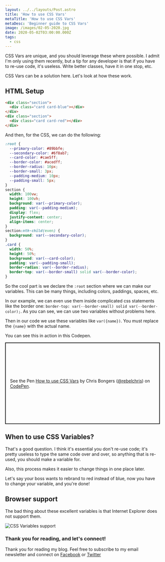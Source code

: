```yaml
---
layout: ../../layouts/Post.astro
title: 'How to use CSS Vars'
metaTitle: 'How to use CSS Vars'
metaDesc: 'Beginner guide to CSS Vars'
image: /images/02-05-2020.jpg
date: 2020-05-02T03:00:00.000Z
tags:
  - css
---
```


CSS Vars are unique, and you should leverage these where possible.
I admit I'm only using them recently, but a tip for any developer is that if you have to re-use code, it's useless. Write better classes, have it in one stop, etc.

CSS Vars can be a solution here. Let's look at how these work.

## HTML Setup

```html
<div class="section">
  <div class="card card-blue"></div>
</div>
<div class="section">
  <div class="card card-red"></div>
</div>
```

And then, for the CSS, we can do the following:

```css
:root {
  --primary-color: #89bbfe;
  --secondary-color: #6f8ab7;
  --card-color: #cae5ff;
  --border-color: #acedff;
  --border-radius: 10px;
  --border-small: 3px;
  --padding-medium: 10px;
  --padding-small: 5px;
}
section {
  width: 100vw;
  height: 100vh;
  background: var(--primary-color);
  padding: var(--padding-medium);
  display: flex;
  justify-content: center;
  align-items: center;
}
section:nth-child(even) {
  background: var(--secondary-color);
}
.card {
  width: 50%;
  height: 50%;
  background: var(--card-color);
  padding: var(--padding-small);
  border-radius: var(--border-radius);
  border-top: var(--border-small) solid var(--border-color);
}
```

So the cool part is we declare the `:root` section where we can make our variables. This can be many things, including colors, paddings, spaces, etc.

In our example, we can even use them inside complicated css statements like the border one: `border-top: var(--border-small) solid var(--border-color);`.
As you can see, we can use two variables without problems here.

Then in our code we use these variables like `var({name})`. You must replace the `{name}` with the actual name.

You can see this in action in this Codepen.

<p class="codepen" data-height="265" data-theme-id="dark" data-default-tab="css,result" data-user="rebelchris" data-slug-hash="VwvzKKm" style="height: 265px; box-sizing: border-box; display: flex; align-items: center; justify-content: center; border: 2px solid; margin: 1em 0; padding: 1em;" data-pen-title="How to use CSS Vars">
  <span>See the Pen <a href="https://codepen.io/rebelchris/pen/VwvzKKm">
  How to use CSS Vars</a> by Chris Bongers (<a href="https://codepen.io/rebelchris">@rebelchris</a>)
  on <a href="https://codepen.io">CodePen</a>.</span>
</p>
<script async src="https://static.codepen.io/assets/embed/ei.js"></script>

## When to use CSS Variables?

That's a good question. I think it's essential you don't re-use code; it's pretty useless to type the same code over and over, so anything that is re-used, you should make a variable for.

Also, this process makes it easier to change things in one place later.

Let's say your boss wants to rebrand to red instead of blue, now you have to change your variable, and you're done!

## Browser support

The bad thing about these excellent variables is that Internet Explorer does not support them.

![CSS Variables support](https://caniuse.bitsofco.de/image/css-variables.png)

### Thank you for reading, and let's connect!

Thank you for reading my blog. Feel free to subscribe to my email newsletter and connect on [Facebook](https://www.facebook.com/DailyDevTipsBlog) or [Twitter](https://twitter.com/DailyDevTips1)
